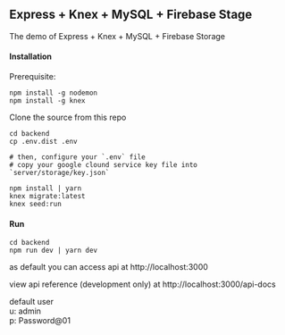 ## Express + Knex + MySQL + Firebase Stage

The demo of Express + Knex + MySQL + Firebase Storage

#### Installation

Prerequisite:

```
npm install -g nodemon
npm install -g knex
```

Clone the source from this repo

```
cd backend
cp .env.dist .env

# then, configure your `.env` file
# copy your google clound service key file into `server/storage/key.json`

npm install | yarn
knex migrate:latest
knex seed:run
```

#### Run

```
cd backend
npm run dev | yarn dev
```

as default you can access api at http://localhost:3000

view api reference (development only) at http://localhost:3000/api-docs

default user  
u: admin  
p: Password@01
